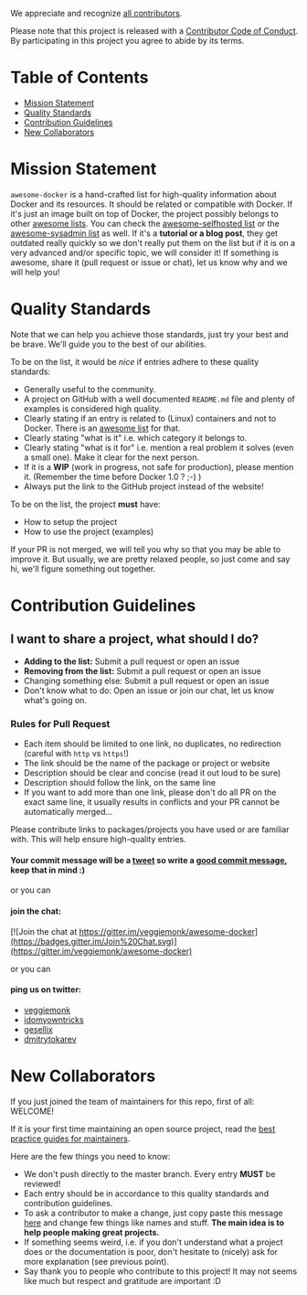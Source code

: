 We appreciate and recognize [all contributors](https://github.com/veggiemonk/awesome-docker/graphs/contributors).

Please note that this project is released with a [Contributor Code of Conduct](https://github.com/veggiemonk/awesome-docker/blob/master/CODE_OF_CONDUCT.md). By participating in this project you agree to abide by its terms.

# Table of Contents

- [Mission Statement](#mission-statement)
- [Quality Standards](#quality-standards)
- [Contribution Guidelines](#contribution-guidelines)
- [New Collaborators](#new-collaborators)

# Mission Statement

`awesome-docker` is a hand-crafted list for high-quality information about Docker and its resources. It should be related or compatible with Docker. If it's just an image built on top of Docker, the project possibly belongs to other [awesome lists](https://github.com/sindresorhus/awesome). You can check the [awesome-selfhosted list](https://github.com/Kickball/awesome-selfhosted) or the [awesome-sysadmin list](https://github.com/n1trux/awesome-sysadmin) as well.
If it's a **tutorial or a blog post**, they get outdated really quickly so we don't really put them on the list but if it is on a very advanced and/or specific topic, we will consider it!
If something is awesome, share it (pull request or issue or chat), let us know why and we will help you!

# Quality Standards

Note that we can help you achieve those standards, just try your best and be brave.
We'll guide you to the best of our abilities.

To be on the list, it would be *nice* if entries adhere to these quality standards:

- Generally useful to the community.
- A project on GitHub with a well documented `README.md` file and plenty of examples is considered high quality.
- Clearly stating if an entry is related to (Linux) containers and not to Docker. There is an [awesome list](https://github.com/Friz-zy/awesome-linux-containers) for that.
- Clearly stating "what is it" i.e. which category it belongs to.
- Clearly stating "what is it for" i.e. mention a real problem it solves (even a small one). Make it clear for the next person.
- If it is a **WIP** (work in progress, not safe for production), please mention it. (Remember the time before Docker 1.0 ? ;-) )
- Always put the link to the GitHub project instead of the website!

To be on the list, the project **must** have:

- How to setup the project
- How to use the project (examples)


If your PR is not merged, we will tell you why so that you may be able to improve it.
But usually, we are pretty relaxed people, so just come and say hi, we'll figure something out together.

# Contribution Guidelines

## I want to share a project, what should I do?

- **Adding to the list:** Submit a pull request or open an issue
- **Removing from the list:** Submit a pull request or open an issue
- Changing something else: Submit a pull request or open an issue
- Don't know what to do: Open an issue or join our chat, let us know what's going on.

### Rules for Pull Request

- Each item should be limited to one link, no duplicates, no redirection (careful with `http` vs `https`!)
- The link should be the name of the package or project or website
- Description should be clear and concise (read it out loud to be sure)
- Description should follow the link, on the same line
- If you want to add more than one link, please don't do all PR on the exact same line, it usually results in conflicts and your PR cannot be automatically merged...

Please contribute links to packages/projects you have used or are familiar with. This will help ensure high-quality entries.


#### Your commit message will be a [tweet](https://twitter.com/awesome_docker) so write a [good commit message](https://chris.beams.io/posts/git-commit/), keep that in mind :)

or you can

#### join the chat:

[![Join the chat at https://gitter.im/veggiemonk/awesome-docker](https://badges.gitter.im/Join%20Chat.svg)](https://gitter.im/veggiemonk/awesome-docker)

or you can

#### ping us on twitter:

* [veggiemonk](https://twitter.com/veggiemonk)
* [idomyowntricks](https://twitter.com/idomyowntricks)
* [gesellix](https://twitter.com/gesellix)
* [dmitrytokarev](https://twitter.com/dmitrytok)

# New Collaborators

If you just joined the team of maintainers for this repo, first of all: WELCOME!

If it is your first time maintaining an open source project, read the [best practice guides for maintainers](https://opensource.guide/best-practices/).

Here are the few things you need to know:
* We don't push directly to the master branch. Every entry **MUST** be reviewed!
* Each entry should be in accordance to this quality standards and contribution guidelines.
* To ask a contributor to make a change, just copy paste this message [here](https://github.com/veggiemonk/awesome-docker/pull/289#issuecomment-285608004) and change few things like names and stuff. **The main idea is to help people making great projects.**
* If something seems weird, i.e. if you don't understand what a project does or the documentation is poor, don't hesitate to (nicely) ask for more explanation (see previous point).
* Say thank you to people who contribute to this project! It may not seems like much but respect and gratitude are important :D

